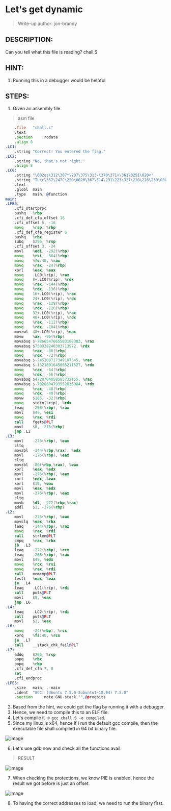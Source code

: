 # Let's get dynamic
> Write-up author: jon-brandy
## DESCRIPTION:
Can you tell what this file is reading? chall.S

## HINT:
1. Running this in a debugger would be helpful
## STEPS:
1. Given an assembly file.

> asm file

```asm
	.file	"chall.c"
	.text
	.section	.rodata
	.align 8
.LC1:
	.string	"Correct! You entered the flag."
.LC2:
	.string	"No, that's not right."
	.align 8
.LC0:
	.string	"\002qs\312\307*\207\375\313-\370\371+\361\025I\020<"
	.string	"TL\r\357\247C\250\002M\367\314\231\223\327\210\226\230\030\370\306*\205LX3\312\353Q\237\347"
	.text
	.globl	main
	.type	main, @function
main:
.LFB5:
	.cfi_startproc
	pushq	%rbp
	.cfi_def_cfa_offset 16
	.cfi_offset 6, -16
	movq	%rsp, %rbp
	.cfi_def_cfa_register 6
	pushq	%rbx
	subq	$296, %rsp
	.cfi_offset 3, -24
	movl	%edi, -292(%rbp)
	movq	%rsi, -304(%rbp)
	movq	%fs:40, %rax
	movq	%rax, -24(%rbp)
	xorl	%eax, %eax
	movq	.LC0(%rip), %rax
	movq	8+.LC0(%rip), %rdx
	movq	%rax, -144(%rbp)
	movq	%rdx, -136(%rbp)
	movq	16+.LC0(%rip), %rax
	movq	24+.LC0(%rip), %rdx
	movq	%rax, -128(%rbp)
	movq	%rdx, -120(%rbp)
	movq	32+.LC0(%rip), %rax
	movq	40+.LC0(%rip), %rdx
	movq	%rax, -112(%rbp)
	movq	%rdx, -104(%rbp)
	movzwl	48+.LC0(%rip), %eax
	movw	%ax, -96(%rbp)
	movabsq	$-7866547665503188383, %rax
	movabsq	$750938240303713972, %rdx
	movq	%rax, -80(%rbp)
	movq	%rdx, -72(%rbp)
	movabsq	$-245100717349187545, %rax
	movabsq	$-1321891645065211527, %rdx
	movq	%rax, -64(%rbp)
	movq	%rdx, -56(%rbp)
	movabsq	$4728704058583732155, %rax
	movabsq	$-7828694793552836984, %rdx
	movq	%rax, -48(%rbp)
	movq	%rdx, -40(%rbp)
	movw	$185, -32(%rbp)
	movq	stdin(%rip), %rdx
	leaq	-208(%rbp), %rax
	movl	$49, %esi
	movq	%rax, %rdi
	call	fgets@PLT
	movl	$0, -276(%rbp)
	jmp	.L2
.L3:
	movl	-276(%rbp), %eax
	cltq
	movzbl	-144(%rbp,%rax), %edx
	movl	-276(%rbp), %eax
	cltq
	movzbl	-80(%rbp,%rax), %eax
	xorl	%eax, %edx
	movl	-276(%rbp), %eax
	xorl	%edx, %eax
	xorl	$19, %eax
	movl	%eax, %edx
	movl	-276(%rbp), %eax
	cltq
	movb	%dl, -272(%rbp,%rax)
	addl	$1, -276(%rbp)
.L2:
	movl	-276(%rbp), %eax
	movslq	%eax, %rbx
	leaq	-144(%rbp), %rax
	movq	%rax, %rdi
	call	strlen@PLT
	cmpq	%rax, %rbx
	jb	.L3
	leaq	-272(%rbp), %rcx
	leaq	-208(%rbp), %rax
	movl	$49, %edx
	movq	%rcx, %rsi
	movq	%rax, %rdi
	call	memcmp@PLT
	testl	%eax, %eax
	je	.L4
	leaq	.LC1(%rip), %rdi
	call	puts@PLT
	movl	$0, %eax
	jmp	.L6
.L4:
	leaq	.LC2(%rip), %rdi
	call	puts@PLT
	movl	$1, %eax
.L6:
	movq	-24(%rbp), %rcx
	xorq	%fs:40, %rcx
	je	.L7
	call	__stack_chk_fail@PLT
.L7:
	addq	$296, %rsp
	popq	%rbx
	popq	%rbp
	.cfi_def_cfa 7, 8
	ret
	.cfi_endproc
.LFE5:
	.size	main, .-main
	.ident	"GCC: (Ubuntu 7.5.0-3ubuntu1~18.04) 7.5.0"
	.section	.note.GNU-stack,"",@progbits

```

2. Based from the hint, we could get the flag by running it with a debugger.
3. Hence, we need to compile this to an ELF file.
4. Let's compile it -> `gcc chall.S -o compiled`.
5. Since my linux is x64, hence if i run the default gcc compile, then the executable file shall compiled in 64 bit binary file.

![image](https://user-images.githubusercontent.com/70703371/222489483-594b1db6-89b5-4fc7-8d93-7bcc9d7ab523.png)


6. Let's use gdb now and check all the functions avail.

> RESULT

![image](https://user-images.githubusercontent.com/70703371/222489765-245f63a0-62f8-4da1-98f1-b4e2d06598e3.png)


7. When checking the protections, we know PIE is enabled, hence the result we got before is just an offset.

![image](https://user-images.githubusercontent.com/70703371/222634379-eef3af4e-5b7f-4716-98d2-4dbaade33c68.png)


8. To having the correct addresses to load, we need to run the binary first.

